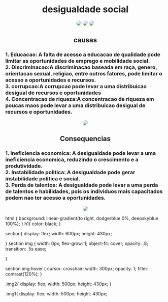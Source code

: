 <!doctype html>
<html> 
 <head> 
  <title>aprecentaçao</title> 
 </head> 
 <body> 
  <center> 
   <h1>desigualdade social</h1> 
  </center> 
  <center> 
   <section> 
    <img src="https://drive.google.com/thumbnail?id=1LbMpp83e7jHQsHfl67iu5TgLWHJFneDz" style="border-radius: 10px" ;> 
    <img src="https://drive.google.com/thumbnail?id=
1Lju9zDBjmGnBmiGR9by8W9lEwUJBBtyw" style="border-radius: 10px" ;> 
    <img src="https://drive.google.com/thumbnail?id=
1LQ4dx4bI-iufFihfvdoCyyYyUJVUXi54" style="border-radius: 10px" ;> 
   </section> 
  </center> 
  <center> 
   <h2 class="cursiva">causas </h2> 
  </center> 
  <h3 class="cursiva"> 1. Educacao: A falta de acesso a educacao de qualidade pode limitar as oportunidades de emprego e mobilidade social.<br> 2. Discriminacao:A discriminacao baseada em raça, genero, orientacao sexual, religiao, entre outros fatores, pode limitar o acesso a oportunidades e recursos.<br> 3. corrupcao:A corrupcao pode levar a uma distribuicao desigual de recursos e oportunidades<br> 4. Concentracao de riqueza:A concentracao de riqueza em poucas maos pode levar a uma distribuicao desigual de recursos e oportunidades. </h3> 
  <center> 
   <img class="img1" src="https://drive.google.com/thumbnail?id=1NijkPlDFVf2lRIluk27Jsfjm_HRbLhY1" style="border-radius: 10px;"> 
  </center> 
  <center> 
   <h2>Consequencias</h2> 
  </center> 
  <h3> 1. Ineficiencia economica: A desigualdade pode levar a uma ineficiencia economica, reduzindo o crescimento e a produtividade.<br> 2. Instabilidade politica: A desigualdade pode gerar instabilidade politica e social.<br> 3. Perda de talentos: A desigualdade pode levar a uma perda de talentos e habilidades, pois os individuos mais capacitados podem nao ter acesso a oportunidades.</h3> 
  <center> 
   <img class="img2" src="
  https://drive.google.com/thumbnail?id=1Nj8RnJG_8td1G1QpuGyOZRJ3p70jTRaD" style="border-radius: 10px;"> 
  </center> 
 </body>
</html>

html {
   background: linear-gradient(to right, dodgerblue 0%, deepskyblue 100%);
}
h1{
   color: black;
}

section{
    display: flex;
    width: 600px;
    height: 430px;
    
    
}
section img {
    width: 0px;
    flex-grow: 1;
    object-fit: cover;
    opacity: .8;
    transition: .5s ease;
    
}

section img:hover {
    cursor: crosshair;
    width: 300px;
    opacity: 1;
    filter: contrast(120%);
}
 
 
.img2{
    display: flex;
    width: 500px;
    height: 430px;
}

.img1{
    display: flex;
    width: 500px;
    height: 430px;
